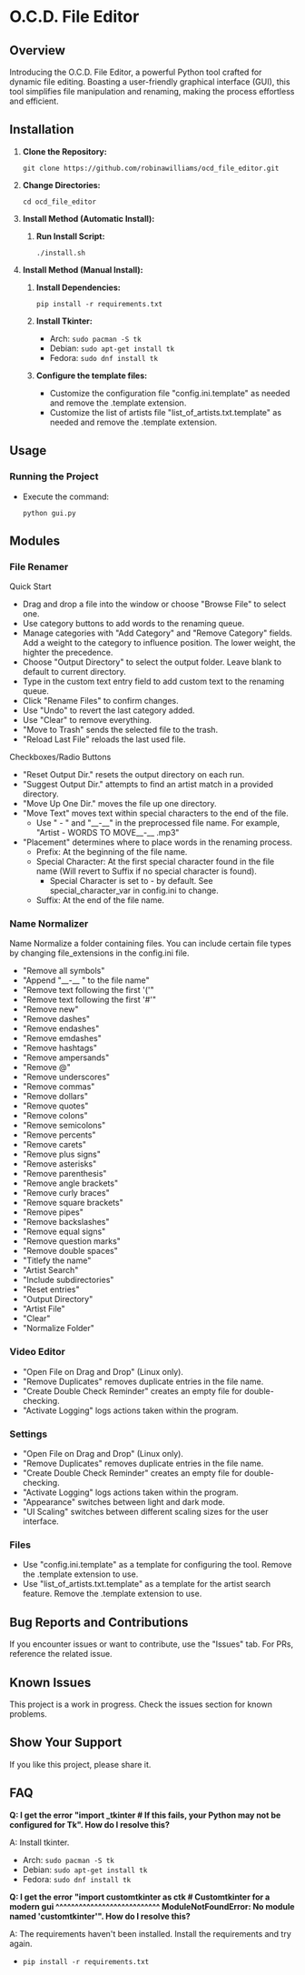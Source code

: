 # O.C.D. File Editor

## Overview
Introducing the O.C.D. File Editor, a powerful Python tool crafted for dynamic file editing. Boasting a user-friendly graphical interface (GUI), this tool simplifies file manipulation and renaming, making the process effortless and efficient.

## Installation
1. **Clone the Repository:**
    ```
    git clone https://github.com/robinawilliams/ocd_file_editor.git
    ```

2. **Change Directories:**
    ```
    cd ocd_file_editor
    ```
   
3. **Install Method (Automatic Install):**
   1. **Run Install Script:**
       ```
       ./install.sh
       ```
   
4. **Install Method (Manual Install):**
   1. **Install Dependencies:**
       ```
       pip install -r requirements.txt
       ``` 
   2. **Install Tkinter:**
      - Arch: `sudo pacman -S tk`
      - Debian: `sudo apt-get install tk`
      - Fedora: `sudo dnf install tk`

   3. **Configure the template files:**
      - Customize the configuration file "config.ini.template" as needed and remove the .template extension.
      - Customize the list of artists file "list_of_artists.txt.template" as needed and remove the .template extension.

## Usage
### Running the Project
- Execute the command:
    ```
    python gui.py
    ```
## Modules
### File Renamer
Quick Start
- Drag and drop a file into the window or choose "Browse File" to select one.
- Use category buttons to add words to the renaming queue.
- Manage categories with "Add Category" and "Remove Category" fields. Add a weight to the category to influence position. The lower weight, the highter the precedence.
- Choose "Output Directory" to select the output folder. Leave blank to default to current directory.
- Type in the custom text entry field to add custom text to the renaming queue.
- Click "Rename Files" to confirm changes.
- Use "Undo" to revert the last category added.
- Use "Clear" to remove everything.
- "Move to Trash" sends the selected file to the trash.
- "Reload Last File" reloads the last used file.

Checkboxes/Radio Buttons
- "Reset Output Dir." resets the output directory on each run.
- "Suggest Output Dir." attempts to find an artist match in a provided directory.
- "Move Up One Dir." moves the file up one directory.
- "Move Text" moves text within special characters to the end of the file.
   - Use " - " and "\_\_-\_\_" in the preprocessed file name. For example, "Artist - WORDS TO MOVE__-__ .mp3"
- "Placement" determines where to place words in the renaming process.
   - Prefix: At the beginning of the file name.
   - Special Character: At the first special character found in the file name (Will revert to Suffix if no special character is found).
     - Special Character is set to - by default. See special_character_var in config.ini to change.
   - Suffix: At the end of the file name.

### Name Normalizer 
Name Normalize a folder containing files. You can include certain file types by changing file_extensions in the config.ini file.
  - "Remove all symbols"
  - "Append "\_\_-\_\_ " to the file name"
  - "Remove text following the first '('"
  - "Remove text following the first '#'"
  - "Remove new"
  - "Remove dashes"
  - "Remove endashes"
  - "Remove emdashes"
  - "Remove hashtags"
  - "Remove ampersands"
  - "Remove @"
  - "Remove underscores"
  - "Remove commas"
  - "Remove dollars"
  - "Remove quotes"
  - "Remove colons"
  - "Remove semicolons"
  - "Remove percents"
  - "Remove carets"
  - "Remove plus signs"
  - "Remove asterisks"
  - "Remove parenthesis"
  - "Remove angle brackets"
  - "Remove curly braces"
  - "Remove square brackets"
  - "Remove pipes"
  - "Remove backslashes"
  - "Remove equal signs"
  - "Remove question marks"
  - "Remove double spaces"
  - "Titlefy the name"
  - "Artist Search"
  - "Include subdirectories"
  - "Reset entries"
  - "Output Directory"
  - "Artist File"
  - "Clear"
  - "Normalize Folder"

### Video Editor
- "Open File on Drag and Drop" (Linux only).
- "Remove Duplicates" removes duplicate entries in the file name.
- "Create Double Check Reminder" creates an empty file for double-checking.
- "Activate Logging" logs actions taken within the program.

### Settings
- "Open File on Drag and Drop" (Linux only).
- "Remove Duplicates" removes duplicate entries in the file name.
- "Create Double Check Reminder" creates an empty file for double-checking.
- "Activate Logging" logs actions taken within the program.
- "Appearance" switches between light and dark mode. 
- "UI Scaling" switches between different scaling sizes for the user interface. 


### Files
- Use "config.ini.template" as a template for configuring the tool. Remove the .template extension to use.
- Use "list_of_artists.txt.template" as a template for the artist search feature. Remove the .template extension to use.

## Bug Reports and Contributions
If you encounter issues or want to contribute, use the "Issues" tab. For PRs, reference the related issue.

## Known Issues
This project is a work in progress. Check the issues section for known problems.

## Show Your Support
If you like this project, please share it.

## FAQ
**Q: I get the error "import _tkinter # If this fails, your Python may not be configured for Tk". How do I resolve this?**

A: Install tkinter.
   - Arch: `sudo pacman -S tk`
   - Debian: `sudo apt-get install tk`
   - Fedora: `sudo dnf install tk`

**Q: I get the error "import customtkinter as ctk  # Customtkinter for a modern gui
    ^^^^^^^^^^^^^^^^^^^^^^^^^^^
ModuleNotFoundError: No module named 'customtkinter'". How do I resolve this?**

A: The requirements haven't been installed. Install the requirements and try again.
   - `pip install -r requirements.txt`
